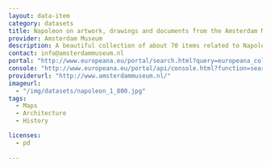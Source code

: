 ```yaml
---
layout: data-item
category: datasets
title: Napoleon on artwork, drawings and documents from the Amsterdam Museum
provider: Amsterdam Museum
description: A beautiful collection of about 70 items related to Napoleon Bonaparte (1769 – 1829).
contact: info@amsterdammuseum.nl
portal: "http://www.europeana.eu/portal/search.html?query=europeana_collectionName:2021608*%20&qf=REUSABILITY:open&qf=TYPE:IMAGE&qf=napoleon" 
console: "http://www.europeana.eu/portal/api/console.html?function=search&query=europeana_collectionName:2021608*%20&qf=REUSABILITY:open&qf=TYPE:IMAGE&qf=napoleon"
providerurl: "http://www.amsterdammuseum.nl/"
imageurl: 
  - "/img/datasets/napoleon_1_800.jpg"
tags:
  - Maps
  - Architecture
  - History

licenses:
  - pd  
      
---
```

